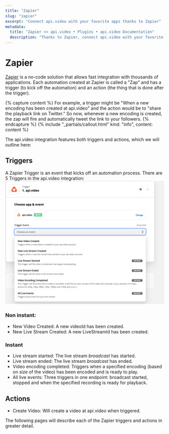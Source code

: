 ```yaml
---
title: "Zapier"
slug: "zapier"
excerpt: "Connect api.video with your favorite apps thanks to Zapier"
metadata:
  title: "Zapier <> api.video • Plugins • api.video Documentation"
  description: "Thanks to Zapier, connect api.video with your favorite apps to trigger events when a video or a live stream is uploaded or edited"
---
```


# Zapier

[Zapier](https://zapier.com) is a no-code solution that allows fast integration with thousands of applications. Each automation created at Zapier is called a "Zap" and has a trigger (to kick off the automation) and an action (the thing that is done after the trigger).

{% capture content %}
For example, a trigger might be "When a new encoding has been created at api.video" and the action would be to "share the playback link on Twitter." So now, whenever a new encoding is created, the zap will fire and automatically tweet the link to your followers.
{% endcapture %}
{% include "_partials/callout.html" kind: "info", content: content %}

The api.video integration features both triggers and actions, which we will outline here:

## Triggers

A Zapier Trigger is an event that kicks off an automation process. There are 5 Triggers in the api.video integration:
![Imported Image](/_assets/Screenshot%202021-10-22%20at%2014.25.03.png)

### Non instant:

- New Video Created: A new videoId has been created.
- New Live Stream Created: A new LiveStreamId has been created.

### Instant

- Live stream started: The live stream _broadcast_ has started.
- Live stream ended: The live stream _broadcast_ has ended.
- Video encoding completed: Triggers when a specified encoding (based on size of the video) has been encoded and is ready to play.
- All live events: Three triggers in one endpoint: broadcast started, stopped and when the specified recording is ready for playback.

## Actions

- Create Video: Will create a video at api.video when triggered.

The following pages will describe each of the Zapier triggers and actions in greater detail.

